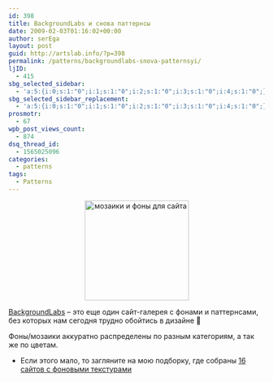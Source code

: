 ```yaml
---
id: 398
title: BackgroundLabs и снова паттернсы
date: 2009-02-03T01:16:02+00:00
author: serEga
layout: post
guid: http://artslab.info/?p=398
permalink: /patterns/backgroundlabs-snova-patternsyi/
ljID:
  - 415
sbg_selected_sidebar:
  - 'a:5:{i:0;s:1:"0";i:1;s:1:"0";i:2;s:1:"0";i:3;s:1:"0";i:4;s:1:"0";}'
sbg_selected_sidebar_replacement:
  - 'a:5:{i:0;s:1:"0";i:1;s:1:"0";i:2;s:1:"0";i:3;s:1:"0";i:4;s:1:"0";}'
prosmotr:
  - 67
wpb_post_views_count:
  - 874
dsq_thread_id:
  - 1565025096
categories:
  - patterns
tags:
  - Patterns
---
```

<center>
  <a href="{{site.img_cdn}}/moziki_dlya_saita_bg.jpg"><img src="{{site.img_cdn}}/moziki_dlya_saita_bg.jpg" alt="мозаики и фоны для сайта" title="moziki_dlya_saita_bg" width="205" height="197" class="aligncenter size-full wp-image-5744" /></a>
</center>



<a href="http://www.backgroundlabs.com/" target="_blank">BackgroundLabs</a> &#8211; это еще один сайт-галерея с фонами и паттернсами, без которых нам сегодня трудно обойтись в дизайне 🙂

Фоны/мозаики аккуратно распределены по разным категориям, а так же по цветам.

+ Если этого мало, то загляните на мою подборку, где собраны [16 cайтов с фоновыми текстурами](http://artslab.info/?p=311)